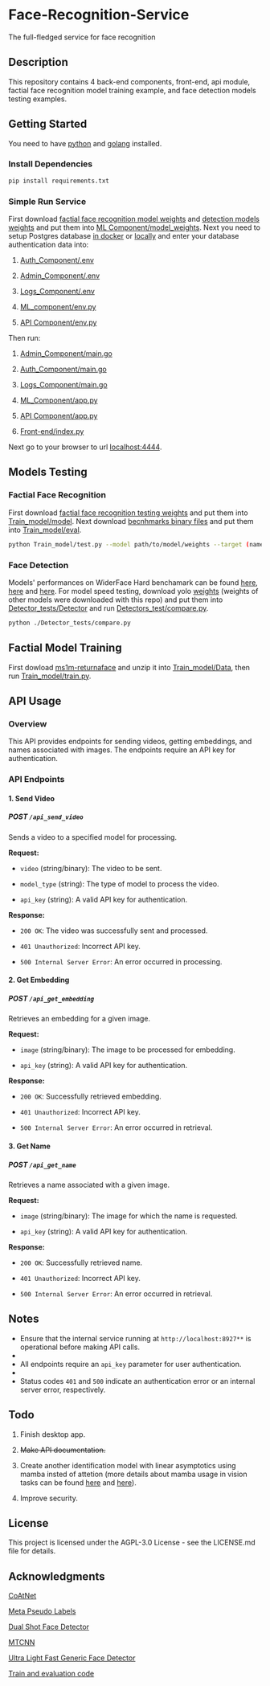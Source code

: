 # Face-Recognition-Service

The full-fledged service for face recognition

## Description

This repository contains 4 back-end components, front-end, api module, factial face recognition model training example, and face detection models testing examples.

## Getting Started

You need to have [python](https://www.python.org/downloads/) and [golang](https://go.dev/doc/install) installed.

### Install Dependencies

```bash
pip install requirements.txt
```

### Simple Run Service

First download [factial face recognition model weights](https://drive.google.com/drive/folders/1UTwpAS8PI2iR0bthEl2T0vDGnrwSVlwG?usp=sharing) and [detection models weights](https://drive.google.com/drive/folders/1zTo0a2ZYPqVxgdMlQ0EmnW1apPRSrbA_?usp=sharing) and put them into [ML Component/model_weights](https://github.com/ArtemDzhalilov/Face-Recognition-Service/tree/main/ML_Component/model_weights). Next you need to setup Postgres database [in docker](https://hub.docker.com/_/postgres) or [locally](https://www.postgresql.org/download/) and enter your database authentication data into:

1. [Auth_Component/.env](https://github.com/ArtemDzhalilov/Face-Recognition-Service/tree/main/Auth_Component/.env)

2. [Admin_Component/.env](https://github.com/ArtemDzhalilov/Face-Recognition-Service/blob/main/Admin_Component/.env)

3. [Logs_Component/.env](https://github.com/ArtemDzhalilov/Face-Recognition-Service/blob/main/Log_Component/.env)

4. [ML_component/env.py](https://github.com/ArtemDzhalilov/Face-Recognition-Service/blob/main/ML_Component/env.py)

5. [API Component/env.py](https://github.com/ArtemDzhalilov/Face-Recognition-Service/blob/main/API%20Component/env.py)

Then run:

1. [Admin_Component/main.go](https://github.com/ArtemDzhalilov/Face-Recognition-Service/blob/main/Admin_Component/main.go)

2. [Auth_Component/main.go](https://github.com/ArtemDzhalilov/Face-Recognition-Service/blob/main/Auth_Component/main.go)

3. [Logs_Component/main.go](https://github.com/ArtemDzhalilov/Face-Recognition-Service/blob/main/Log_Component/log_server/main.go)

4. [ML_Component/app.py](https://github.com/ArtemDzhalilov/Face-Recognition-Service/blob/main/ML_Component/app.py)

5. [API Component/app.py](https://github.com/ArtemDzhalilov/Face-Recognition-Service/blob/main/API%20Component/app.py)

6. [Front-end/index.py](https://github.com/ArtemDzhalilov/Face-Recognition-Service/blob/main/Front_end/index.py)

Next go to your browser to url [localhost:4444](http://localhost:4444).

## Models Testing

### Factial Face Recognition

First download [factial face recognition testing weights](https://drive.google.com/drive/folders/1UI_u4BqWgU-k5Y-DPuMJyZ2t8JIgUFZ6?usp=sharing) and put them into [Train_model/model](https://github.com/ArtemDzhalilov/Face-Recognition-Service/tree/main/Train_model/model). Next download [becnhmarks binary files](https://drive.google.com/drive/folders/1tmD0cjMSrtnFu-iqJiqFWnFKkl6hL2cu?usp=sharing) and put them into [Train_model/eval](https://github.com/ArtemDzhalilov/Face-Recognition-Service/tree/main/Train_model/eval).
```bash
python Train_model/test.py --model path/to/model/weights --target (name of target benchmark)
```

### Face Detection

Models' performances on WiderFace Hard benchamark can be found [here](https://github.com/Yusepp/YOLOv8-Face), [here](https://paperswithcode.com/paper/joint-face-detection-and-alignment-using) and [here](https://paperswithcode.com/paper/dsfd-dual-shot-face-detector). For model speed testing, download yolo  [weights](https://drive.google.com/drive/folders/1zTo0a2ZYPqVxgdMlQ0EmnW1apPRSrbA_?usp=sharing) (weights of other models were downloaded with this repo) and put them into [Detector_tests/Detector](https://github.com/ArtemDzhalilov/Face-Recognition-Service/tree/main/Detector_tests/Detector) and run [Detectors_test/compare.py](https://github.com/ArtemDzhalilov/Face-Recognition-Service/blob/main/Detector_tests/compare.py).

```bash
python ./Detector_tests/compare.py
```
## Factial Model Training

First dowload [ms1m-returnaface](https://drive.google.com/file/d/1JgmzL9OLTqDAZE86pBgETtSQL4USKTFy/view) and unzip it into [Train_model/Data](https://github.com/ArtemDzhalilov/Face-Recognition-Service/tree/main/Train_model/Data), then run [Train_model/train.py](https://github.com/ArtemDzhalilov/Face-Recognition-Service/blob/main/Train_model/train.py).

## API Usage


### Overview

This API provides endpoints for sending videos, getting embeddings, and names associated with images. The endpoints require an API key for authentication.

### API Endpoints

#### 1. Send Video

##### POST `/api_send_video`

Sends a video to a specified model for processing.

**Request:**

- `video` (string/binary): The video to be sent.
  
- `model_type` (string): The type of model to process the video.
  
- `api_key` (string): A valid API key for authentication.

**Response:**

- `200 OK`: The video was successfully sent and processed.
  
- `401 Unauthorized`: Incorrect API key.
  
- `500 Internal Server Error`: An error occurred in processing.
  

#### 2. Get Embedding

##### POST `/api_get_embedding`

Retrieves an embedding for a given image.

**Request:**

- `image` (string/binary): The image to be processed for embedding.
  
- `api_key` (string): A valid API key for authentication.

**Response:**

- `200 OK`: Successfully retrieved embedding.
  
- `401 Unauthorized`: Incorrect API key.
  
- `500 Internal Server Error`: An error occurred in retrieval.

#### 3. Get Name

##### POST `/api_get_name`

Retrieves a name associated with a given image.

**Request:**

- `image` (string/binary): The image for which the name is requested.
  
- `api_key` (string): A valid API key for authentication.

**Response:**

- `200 OK`: Successfully retrieved name.
  
- `401 Unauthorized`: Incorrect API key.
  
- `500 Internal Server Error`: An error occurred in retrieval.

## Notes

- Ensure that the internal service running at `http://localhost:8927**` is operational before making API calls.
- 
- All endpoints require an `api_key` parameter for user authentication.
- 
- Status codes `401` and `500` indicate an authentication error or an internal server error, respectively.

## Todo

1. Finish desktop app.
   
2. ~~Make API documentation.~~
   
3. Create another identification model with linear asymptotics using mamba insted of attetion (more details about mamba usage in vision tasks can be found [here](https://arxiv.org/abs/2401.09417) and [here](https://arxiv.org/abs/2401.10166)).

4. Improve security.
   
## License

This project is licensed under the AGPL-3.0 License - see the LICENSE.md file for details.

## Acknowledgments

[CoAtNet](https://github.com/chinhsuanwu/coatnet-pytorch)

[Meta Pseudo Labels](https://github.com/kekmodel/MPL-pytorch)

[Dual Shot Face Detector](https://github.com/hukkelas/DSFD-Pytorch-Inference)

[MTCNN](https://github.com/timesler/facenet-pytorch)

[Ultra Light Fast Generic Face Detector](https://github.com/Linzaer/Ultra-Light-Fast-Generic-Face-Detector-1MB)

[Train and evaluation code](https://github.com/zhongyy/Face-Transformer)




